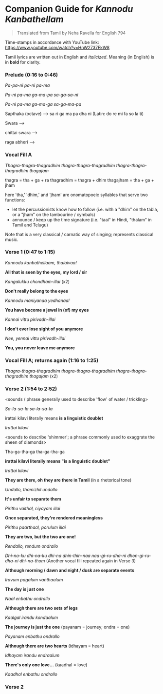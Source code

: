 # Companion Guide for *Kannodu Kanbathellam*

> Translated from Tamil by Neha Ravella for English 794

Time-stamps in accordance with YouTube link: https://www.youtube.com/watch?v=HnW2737FkW8

Tamil lyrics are written out in English and *italicized*.
Meaning (in English) is in **bold** for clarity.

### Prelude (0:16 to 0:46)

*Pa-pa-ni pa-ni pa-ma*

*Pa-ni pa-ma ga-ma-pa sa-ga-sa-ni*

*Pa-ni pa-ma ga-ma-ga sa-ga-ma-pa*

Sapthaka (octave) --> sa ri ga ma pa dha ni (Latin: do re mi fa so la ti)

Swara -->

chittai swara -->

raga abheri --> 

### Vocal Fill A

*Thagra-thagra-thagradhim thagra-thagra-thagradhim thagra-thagra-thagradhim thagajam*

thagra = tha + ga + ra
thagradhim = thagra + dhim
thagajham = tha + ga + jham

here 'tha,' 'dhim,' and 'jham' are onomatopoeic syllables that serve two functions:
- let the percussionists know how to follow (i.e. with a "dhim" on the tabla, or a "jham" on the tambourine / cymbals)
- announce / keep up the time signature (i.e. "taal" in Hindi, "thalam" in Tamil and Telugu)

Note that is a very classical / carnatic way of singing; represents classical music.

### Verse 1 (0:47 to 1:15)

*Kannodu kanbathellaam, thalaivaa!*

**All that is seen by the eyes, my lord / sir**

*Kangalukku chondham-illai* (x2)

**Don't really belong to the eyes**

*Kannodu maniyanaa yedhanaal*

**You have become a jewel in (of) my eyes**

*Kannai vittu pirivadh-illai*

**I don't ever lose sight of you anymore**

*Nee, yennai vittu pirivadh-illai*

**You, you never leave me anymore**

### Vocal Fill A; returns again (1:16 to 1:25)

*Thagra-thagra-thagradhim thagra-thagra-thagradhim thagra-thagra-thagradhim thagajam* (x2)

### Verse 2 (1:54 to 2:52)

<sounds / phrase generally used to describe 'flow' of water / trickling>

*Sa-la-sa-la sa-la-sa-la*

irattai kilavi literally means **is a linguistic doublet**

*Irattai kilavi*

<sounds to describe 'shimmer'; a phrase commonly used to exaggrate the sheen of diamonds>

Tha-ga-tha-ga tha-ga-tha-ga

**irattai kilavi literally means "is a linguistic doublet"**

*Irattai kilavi*

**They are there, oh they are there in Tamil** (in a rhetorical tone)

*Undallo, thamizhil undallo*

**It's unfair to separate them**

*Pirithu vaithal, niyayam illai*

**Once separated, they're rendered meaningless**

*Pirithu paarthaal, porulum illai*

**They are two, but the two are one!**

*Rendallo, rendum ondrallo*

*Dhi-na-ku dhi-na-ku dhi-na dhin-thin-naa naa-gi-ru-dha-ni dhon-gi-ru-dha-ni dhi-na-thom* (Another vocal fill repeated again in Verse 3)

**Although morning / dawn and night / dusk are separate events**

*Iravum pagalum vanthaalum*

**The day is just one**

*Naal enbathu ondrallo*

**Although there are two sets of legs**

*Kaalgal irandu kondaalum*

**The journey is just the one** (payanam = journey; ondra = one)

*Payanam enbathu ondrallo*

**Although there are two hearts** (idhayam = heart)

*Idhayam irandu endraalum*

**There's only one love...** (kaadhal = love)

*Kaadhal enbathu ondrallo*

### Verse 2

